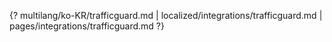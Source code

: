 {? multilang/ko-KR/trafficguard.md | localized/integrations/trafficguard.md | pages/integrations/trafficguard.md ?}
